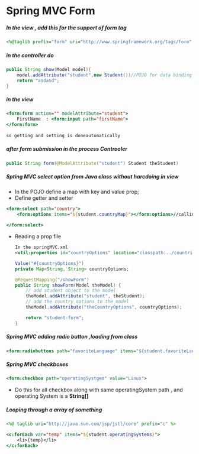 # Spring MVC Form

##### In the view , add this for the support of form tag

```jsp
<%@taglib prefix="form" uri="http://www.springframework.org/tags/form" %>
```

##### in the controller do

```java
public String show(Model model){
    model.addAttribute("student",new Student())//POJO for data binding
    return "asdasd";
}
```

##### in the view

```jsp
<form:form action="" modelAttribute="student">
	FirstName  : <form:input path="firstName">
</form:form>
    
so getting and setting is doneautomatically
```

##### after form submission in the process Controoler

```java
public String form(@ModelAttribute("student") Student theStudent)
```

##### Spting MVC select option from Java class without harcdoing in view

- In the POJO define a map with key and value prop;
- Define getter and setter

```JSP
<form:select path="country">
    <form:options items="${student.countryMap}"></form:options>//calling getter of map that provide the list
    
</form:select>
```

- Reading a prop file

  ```xml
  In the springMVC.xml
  <util:properties id="countryOptions" location="classpath:../countries.properties" /> 
  ```

  

  ```java
  Value("#{countryOptions}") 
  private Map<String, String> countryOptions;
  
  @RequestMapping("/showForm") 
  public String showForm(Model theModel) { 
      // add student object to the model 
      theModel.addAttribute("student", theStudent); 
      // add the country options to the model 
      theModel.addAttribute("theCountryOptions", countryOptions); 
  
      return "student-form"; 
  }
  ```



##### Spring MVC adding radio button ,loading from class

```xml
<form:radiobuttons path="favoriteLanguage" items="${student.favoriteLanguageOptions}"  />
```





##### Spring MVC checkboxes

```xml
<form:checkbox path="operatingSystgem" value="Linux">
```

- Do this for all checkbox along with same operatingSystem path , and operating System is a **String[]**



##### Looping  through a array of something

```jsp
<%@ taglib uri="http://java.sun.com/jsp/jstl/core" prefix="c" %>

<c:forEach var="temp" items="${student.operatingSystems}">
    <li>{temp}</li>
</c:forEach>
```

